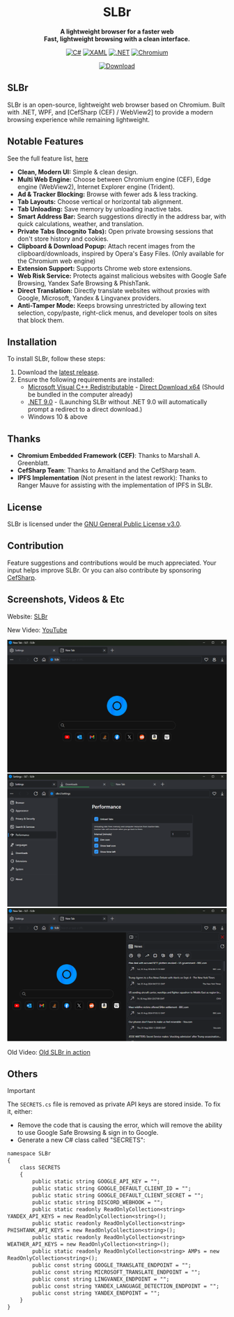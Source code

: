 <div align="center">
  
  # SLBr
  
  **A lightweight browser for a faster web**<br/>
  **Fast, lightweight browsing with a clean interface.**

[![C#](https://img.shields.io/static/v1?style=for-the-badge&message=C%23&color=239120&logo=csharp&logoColor=239120&label=&labelColor=black)](https://github.com/SLT-World/SLBr)
[![XAML](https://img.shields.io/static/v1?style=for-the-badge&message=XAML&color=0C54C2&logo=XAML&logoColor=0C54C2&label=&labelColor=black)](https://github.com/SLT-World/SLBr)
[![.NET](https://img.shields.io/static/v1?style=for-the-badge&message=.NET&color=512BD4&logo=.NET&logoColor=512BD4&label=&labelColor=black)](https://github.com/SLT-World/SLBr)
[![Chromium](https://img.shields.io/static/v1?style=for-the-badge&message=Chromium&color=006CFF&logo=GoogleChrome&logoColor=006CFF&label=&labelColor=black)](https://github.com/SLT-World/SLBr)<br/>

[![Download](https://img.shields.io/github/downloads/SLT-World/SLBr/total.svg?style=for-the-badge&message=C%23&color=0063FF&label=Downloads&labelColor=0092FF)](https://github.com/SLT-World/SLBr/releases/latest)

</div>

## SLBr
SLBr is an open-source, lightweight web browser based on Chromium. Built with .NET, WPF, and [CefSharp (CEF) / WebView2] to provide a modern browsing experience while remaining lightweight.

## Notable Features
See the full feature list, [here](https://slt-world.github.io/slbr/)
- **Clean, Modern UI:** Simple & clean design.
- **Multi Web Engine:** Choose between Chromium engine (CEF), Edge engine (WebView2), Internet Explorer engine (Trident).
- **Ad & Tracker Blocking:** Browse with fewer ads & less tracking.
- **Tab Layouts:** Choose vertical or horizontal tab alignment.
- **Tab Unloading:** Save memory by unloading inactive tabs.
- **Smart Address Bar:** Search suggestions directly in the address bar, with quick calculations, weather, and translation.
- **Private Tabs (Incognito Tabs):** Open private browsing sessions that don't store history and cookies.
- **Clipboard & Download Popup:** Attach recent images from the clipboard/downloads, inspired by Opera's Easy Files. (Only available for the Chromium web engine)
- **Extension Support:** Supports Chrome web store extensions.
- **Web Risk Service:** Protects against malicious websites with Google Safe Browsing, Yandex Safe Browsing & PhishTank.
- **Direct Translation:** Directly translate websites without proxies with Google, Microsoft, Yandex & Lingvanex providers.
- **Anti-Tamper Mode:** Keeps browsing unrestricted by allowing text selection, copy/paste, right-click menus, and developer tools on sites that block them.

## Installation
To install SLBr, follow these steps:
1. Download the [latest release](https://github.com/SLT-World/SLBr/releases/latest).
2. Ensure the following requirements are installed:
    - [Microsoft Visual C++ Redistributable](https://learn.microsoft.com/en-US/cpp/windows/latest-supported-vc-redist?view=msvc-170) - [Direct Download x64](https://aka.ms/vs/17/release/vc_redist.x64.exe) (Should be bundled in the computer already)
    - [.NET 9.0](https://dotnet.microsoft.com/en-us/download/dotnet/9.0) - (Launching SLBr without .NET 9.0 will automatically prompt a redirect to a direct download.)
    - Windows 10 & above
## Thanks

- **Chromium Embedded Framework (CEF)**: Thanks to Marshall A. Greenblatt.
- **CefSharp Team**: Thanks to Amaitland and the CefSharp team.
- **IPFS Implementation** (Not present in the latest rework): Thanks to Ranger Mauve for assisting with the implementation of IPFS in SLBr.

## License
SLBr is licensed under the [GNU General Public License v3.0](https://github.com/SLT-World/SLBr/blob/main/LICENSE).

## Contribution
Feature suggestions and contributions would be much appreciated. Your input helps improve SLBr.
Or you can also contribute by sponsoring [CefSharp](https://github.com/sponsors/amaitland).

## Screenshots, Videos & Etc

Website: [SLBr](https://slt-world.github.io/slbr/)

New Video: [YouTube](https://www.youtube.com/watch?v=jqx1v6sxK34)

![Browser](https://raw.githubusercontent.com/SLT-World/SLBr/main/SLBr/Resources/SLBr%20Browser.png)
![Performance Settings](https://raw.githubusercontent.com/SLT-World/SLBr/main/SLBr/Resources/Performance.png)
![News Feed](https://raw.githubusercontent.com/SLT-World/SLBr/main/SLBr/Resources/News%20Feed.png)

Old Video: [Old SLBr in action](https://youtu.be/PtmDRjgwmHI)

## Others

> [!IMPORTANT]
> The `SECRETS.cs` file is removed as private API keys are stored inside. To fix it, either:
> - Remove the code that is causing the error, which will remove the ability to use Google Safe Browsing & sign in to Google.
> - Generate a new C# class called "SECRETS":
> ```
> namespace SLBr
> {
>     class SECRETS
>     {
>         public static string GOOGLE_API_KEY = "";
>         public static string GOOGLE_DEFAULT_CLIENT_ID = "";
>         public static string GOOGLE_DEFAULT_CLIENT_SECRET = "";
>         public static string DISCORD_WEBHOOK = "";
>         public static readonly ReadOnlyCollection<string> YANDEX_API_KEYS = new ReadOnlyCollection<string>();
>         public static readonly ReadOnlyCollection<string> PHISHTANK_API_KEYS = new ReadOnlyCollection<string>();
>         public static readonly ReadOnlyCollection<string> WEATHER_API_KEYS = new ReadOnlyCollection<string>();
>         public static readonly ReadOnlyCollection<string> AMPs = new ReadOnlyCollection<string>();
>         public const string GOOGLE_TRANSLATE_ENDPOINT = "";
>         public const string MICROSOFT_TRANSLATE_ENDPOINT = "";
>         public const string LINGVANEX_ENDPOINT = "";
>         public const string YANDEX_LANGUAGE_DETECTION_ENDPOINT = "";
>         public const string YANDEX_ENDPOINT = "";
>     }
> }
> ```
